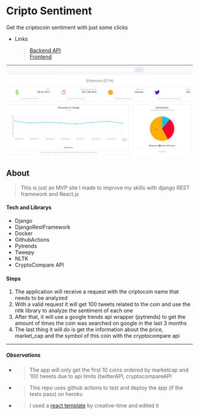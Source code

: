 # Cripto Sentiment
Get the criptocoin sentiment with just some clicks

- Links
  > [Backend API](https://cripto-sentiment-api.herokuapp.com)<br>
  > [Frontend](https://cripto-sentiment-front.herokuapp.com)

![alt text](readme-images/cripto-sentiment-front.png "Front Page")

## About
> This is just an MVP site I made to improve my skills with django REST framework and React.js

#### Tech and Librarys
 - Django
 - DjangoRestFramework
 - Docker
 - GithubActions
 - Pytrends
 - Tweepy
 - NLTK
 - CryptoCompare API
 
#### Steps
1. The application will receive a request with the criptocoin name that needs to be analyzed
2. With a valid request it will get 100 tweets related to the coin and use the nltk library to analyze the sentiment of each one
3. After that, it will use a google trends api wrapper (pytrends) to get the amount of times the coin was searched on google in the last 3 months
4. The last thing it will do is get the information about the price, market_cap and the symbol of this coin with the cryptocompare api
------
##### Observations
- > The app will only get the first 10 coins ordered by marketcap and 100 tweets due to api limits (twitterAPI, cryptocompareAPI
- > This repo uses github actions to test and deploy the app (if the tests pass) on heroku
- > I used a [react template](https://www.creative-tim.com/product/light-bootstrap-dashboard-react) by creative-time and edited it
